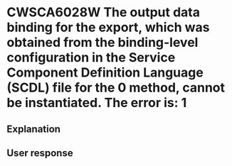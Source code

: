 # CWSCA6028W The output data binding for the export, which was obtained from the binding-level configuration in the Service Component Definition Language (SCDL) file for the 0 method, cannot be instantiated. The error is: 1

## Explanation

## User response